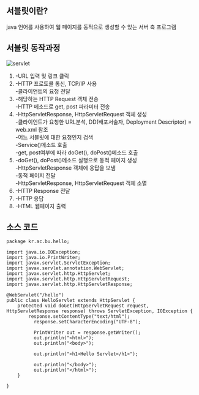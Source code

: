 ## 서블릿이란?
java 언어를 사용하여 웹 페이지를 동적으로 생성할 수 있는 서버 측 프로그램

## 서블릿 동작과정
![servlet](/uploads/06932f43ee85de7c35302c230d996c83/servlet.PNG)<br>
1. -URL 입력 및 링크 클릭
2. -HTTP 프로토콜 통신, TCP/IP 사용<br>
   -클라이언트의 요청 전달
3. -해당하는 HTTP Request 객체 전송<br>
   -HTTP 메소드로 get, post 파라미터 전송
4. -HttpServletResponse, HttpServletRequest 객체 생성<br>
   -클라이언트가 요청한 URL분석, DD(배포서술자, Deployment Descriptor) = web.xml 참조<br>
   -어느 서블릿에 대한 요청인지 검색<br>
   -Service()메소드 호출 <br>
   -get, post여부에 따라 doGet(), doPost()메소드 호출<br>
5. -doGet(), doPost()메소드 실행으로 동적 페이지 생성<br>
   -HttpServletResponse 객체에 응답을 보냄<br>
   -동적 페이지 전달<br>
   -HttpServletResponse, HttpServletRequest 객체 소멸
6. -HTTP Response 전달
7. -HTTP 응답
8. -HTML 웹페이지 출력

## 소스 코드
~~~
package kr.ac.bu.hello;

import java.io.IOException;
import java.io.PrintWriter;
import javax.servlet.ServletException;
import javax.servlet.annotation.WebServlet;
import javax.servlet.http.HttpServlet;
import javax.servlet.http.HttpServletRequest;
import javax.servlet.http.HttpServletResponse;

@WebServlet("/hello")
public class HelloServlet extends HttpServlet {
	protected void doGet(HttpServletRequest request, HttpServletResponse response) throws ServletException, IOException {
		response.setContentType("text/html");
		  response.setCharacterEncoding("UTF-8");
		  
		  PrintWriter out = response.getWriter();
		  out.println("<html>");
		  out.println("<body>");
		  
		  out.println("<h1>Hello Servlet</h1>");
		  
		  out.println("</body>");
		  out.println("</html>");
	}

}
~~~